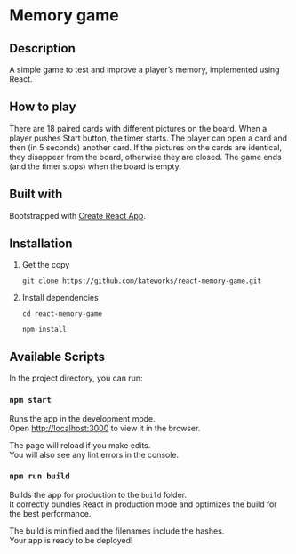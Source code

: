 # Memory game

## Description

A simple game to test and improve a player’s memory, implemented using React.


## How to play

There are 18 paired cards with different pictures on the board.
When a player pushes Start button, the timer starts.
The player can open a card and then (in 5 seconds) another card.
If the pictures on the cards are identical, they disappear from the board,
otherwise they are closed.
The game ends (and the timer stops) when the board is empty.


## Built with

Bootstrapped with [Create React App](https://github.com/facebook/create-react-app).


## Installation

1. Get the copy

    `git clone https://github.com/kateworks/react-memory-game.git`

2. Install dependencies

    `cd react-memory-game`

    `npm install`


## Available Scripts

In the project directory, you can run:

### `npm start`

Runs the app in the development mode.\
Open [http://localhost:3000](http://localhost:3000) to view it in the browser.

The page will reload if you make edits.\
You will also see any lint errors in the console.

### `npm run build`

Builds the app for production to the `build` folder.\
It correctly bundles React in production mode and optimizes the build for the best performance.

The build is minified and the filenames include the hashes.\
Your app is ready to be deployed!


